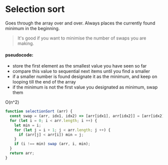# Selection sort
Goes through the array over and over. Always places the currently found minimum in the beginning.

> It's good if you want to minimise the number of swaps you are making.


#### pseudocode:
 - store the first element as the smallest value you have seen so far
 - compare this value to sequential next items until you find a smaller
 - if a smaller number is found designate it as the minimum, and keep on looping till the end of the array
 - if the minimum is not the first value you designated as minimum, swap them


O(n^2)
``` javascript
function selectionSort (arr) {
  const swap = (arr, idx1, idx2) => [arr[idx1], arr[idx2]] = [arr[idx2], arr[idx1]];
  for (let i = 0; i < arr.length; i ++) {
    let min = i;
    for (let j = i + 1; j < arr.length; j ++) {
      if (arr[j] < arr[i]) min = j;
    }
    if (i !== min) swap (arr, i, min);
  }
  return arr;
}
```

